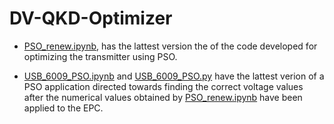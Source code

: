 # DV-QKD-Optimizer
 
- [PSO_renew.ipynb](PSO_renew.ipynb), has the lattest version the of the code developed for optimizing the transmitter using PSO.
 
- [USB_6009_PSO.ipynb](USB_6009_PSO.ipynb) and [USB_6009_PSO.py](USB_6009_PSO.py) have the lattest verion of a PSO application directed towards finding the correct voltage values after the numerical values obtained by [PSO_renew.ipynb](PSO_renew.ipynb) have been applied to the EPC.
